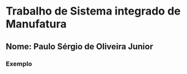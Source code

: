 # Trabalho de Sistema integrado de Manufatura

## Nome: Paulo Sérgio de Oliveira Junior

### Exemplo
